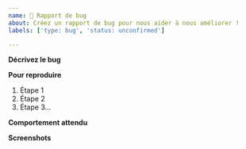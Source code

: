 ```yaml
---
name: 🐞 Rapport de bug
about: Créez un rapport de bug pour nous aider à nous améliorer !
labels: ['type: bug', 'status: unconfirmed']

---
```


<!-- 🚨🚨🚨 NE SUPPRIMEZ PAS CE MODÈLE 🚨🚨🚨 -->
<!-- Il nous est utile pour que vous donniez un maximum d'informations et que le bug puisse être rapidement réglé. -->

**Décrivez le bug**
<!-- Une description claire et concise du bug. -->

**Pour reproduire**
<!-- Étapes pour reproduire le bug: -->
1. Étape 1
2. Étape 2
3. Étape 3...

**Comportement attendu**
<!-- Une description claire et concise de ce qui aurait dû se passer. -->

**Screenshots**
<!-- Si possible, mettez un screenshot du bug, ou un lien vers le message. -->
